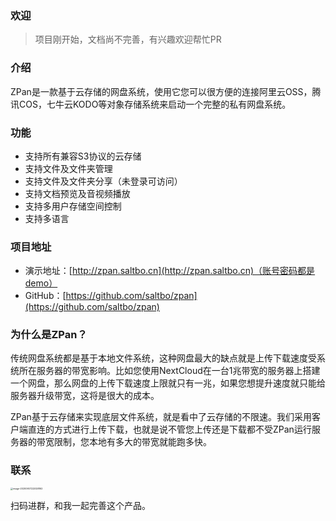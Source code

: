 ### 欢迎
> 项目刚开始，文档尚不完善，有兴趣欢迎帮忙PR

### 介绍
ZPan是一款基于云存储的网盘系统，使用它您可以很方便的连接阿里云OSS，腾讯COS，七牛云KODO等对象存储系统来启动一个完整的私有网盘系统。

### 功能
- 支持所有兼容S3协议的云存储
- 支持文件及文件夹管理
- 支持文件及文件夹分享（未登录可访问）
- 支持文档预览及音视频播放
- 支持多用户存储空间控制
- 支持多语言

### 项目地址
- 演示地址：[http://zpan.saltbo.cn](http://zpan.saltbo.cn)（账号密码都是demo）
- GitHub：[https://github.com/saltbo/zpan](https://github.com/saltbo/zpan)

### 为什么是ZPan？

传统网盘系统都是基于本地文件系统，这种网盘最大的缺点就是上传下载速度受系统所在服务器的带宽影响。比如您使用NextCloud在一台1兆带宽的服务器上搭建一个网盘，那么网盘的上传下载速度上限就只有一兆，如果您想提升速度就只能给服务器升级带宽，这将是很大的成本。

ZPan基于云存储来实现底层文件系统，就是看中了云存储的不限速。我们采用客户端直连的方式进行上传下载，也就是说不管您上传还是下载都不受ZPan运行服务器的带宽限制，您本地有多大的带宽就能跑多快。

### 联系
<img src="https://static.saltbo.cn/images/image-20200907222028162.png" alt="image-20200907222028162" style="zoom: 25%;" />

扫码进群，和我一起完善这个产品。
